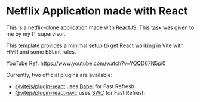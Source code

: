 # Netflix Application made with React
This  is a netflix-clone application made with ReactJS. This task was given to me by my IT supervisor.

This template provides a minimal setup to get React working in Vite with HMR and some ESLint rules.

YouTube Ref: https://www.youtube.com/watch?v=YQQD67N5pi0

Currently, two official plugins are available:

- [@vitejs/plugin-react](https://github.com/vitejs/vite-plugin-react/blob/main/packages/plugin-react/README.md) uses [Babel](https://babeljs.io/) for Fast Refresh
- [@vitejs/plugin-react-swc](https://github.com/vitejs/vite-plugin-react-swc) uses [SWC](https://swc.rs/) for Fast Refresh
